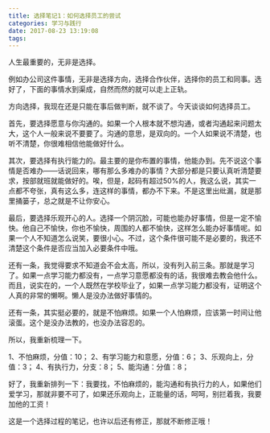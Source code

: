 ```yaml
---
title: 选择笔记1：如何选择员工的尝试
categories: 学习与践行
date: 2017-08-23 13:19:08
tags:
---
```

人生最重要的，无非是选择。

例如办公司这件事情，无非是选择方向，选择合作伙伴，选择你的员工和同事。选好了，下面的事情水到渠成，自然而然的就可以走上正轨。

方向选择，我现在还是只能在事后做判断，就不谈了。今天谈谈如何选择员工。

首先，要选择愿意与你沟通的。如果一个人根本就不想沟通，或者沟通起来问题太大，这个人一般来说不要要了。沟通的意思，是双向的。一个人如果说不清楚，也听不清楚，你很难相信他能做好什么。

其次，要选择有执行能力的。最主要的是你布置的事情，他能办到。先不说这个事情是否难办——话说回来，哪有那么多难办的事情？大部分都是只要认真听清楚要求，按部就班就能做好的。唉，但是，起码有超过50%的人，我这么说，其实一点都不夸张，真有这么多，连这样的事情，都办不下来。不是这里出纰漏，就是那里捅篓子，总之就是不让你安心。

最后，要选择乐观开心的人。选择一个阴沉脸，可能也能办好事情，但是一定不愉快。他自己不愉快，你也不愉快，周围的人都不愉快，这样怎么能办好事情呢。如果一个人不知道怎么说笑，要很小心。不过，这个条件很可能不是必要的，我还不清楚这个条件是否应当加入必要条件中哦。

还有一条，我觉得要求不知道会不会太高，所以，没有列入前三条。那就是学习了。如果一点学习能力都没有，一点学习意愿都没有的话，我很难去教会他什么。而且，说实在的，一个人既然在学校毕业了，如果一点学习能力都没有，证明这个人真的非常的懒啊。懒人是没办法做好事情的。

还有一条，其实挺必要的，就是不怕麻烦。如果一个人怕麻烦，应该第一时间让他滚蛋。这个是没办法教的，也没办法容忍的。

所以，我重新梳理一下。

1、不怕麻烦，分值：10；
2、有学习能力和意愿，分值：6；
3、乐观向上，分值：3；
4、有执行力，分支：8；
5、能沟通：分值：8；

好了，我重新排列一下：我要找，不怕麻烦的，能沟通和有执行力的人，如果他们爱学习，那就非要不可了，如果还乐观向上，正能量的话，呵呵，别拦着我，我要加他的工资！

这是一个选择过程的笔记，也许以后还有修正，那就不断修正哦！